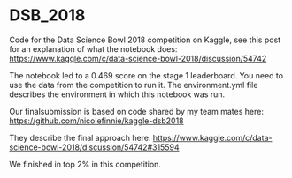 # DSB_2018
Code for the Data Science Bowl 2018 competition on Kaggle, see this post for an explanation of what the notebook does: https://www.kaggle.com/c/data-science-bowl-2018/discussion/54742

The notebook led to a 0.469 score on the stage 1 leaderboard.  You need to use the data from the competition to run it.  The environment.yml file describes the environment in which this notebook was run.

Our finalsubmission is based on code shared by my team mates here: https://github.com/nicolefinnie/kaggle-dsb2018

They describe the final approach here: https://www.kaggle.com/c/data-science-bowl-2018/discussion/54742#315594

We finished in top 2% in this competition.
